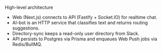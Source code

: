 High-level architecture

- Web (Next.js) connects to API (Fastify + Socket.IO) for realtime chat.
- AI-bot is an HTTP service that classifies text and returns routing suggestions.
- Directory-sync keeps a read-only user directory from Slack.
- API persists to Postgres via Prisma and enqueues Web Push jobs via Redis/BullMQ.


